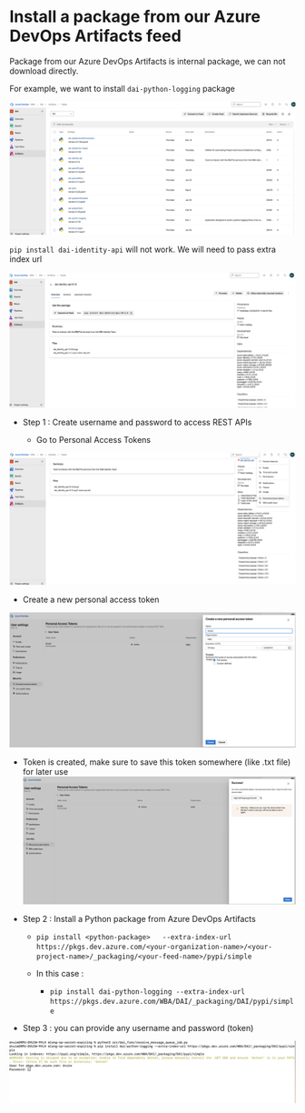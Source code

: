 #   Install a package from our Azure DevOps Artifacts feed 

Package from our Azure DevOps Artifacts is internal package, we can not download directly. 


For example,  we want to install `dai-python-logging` package

![python-package](./docs/image1.png)

`pip install dai-identity-api` will not work. We will need to pass extra index url

![Scenario2](./docs/image2.png)

- Step 1 : Create username and password  to access REST APIs

  - Go to Personal Access Tokens

![Scenario4](./docs/image4.png)

  - Create a new personal access token

![Scenario5](./docs/image5.png)

  - Token is created, make sure to save this token somewhere (like .txt file) for later use
![Scenario3](./docs/image3.png)

- Step 2 : Install a Python package from Azure DevOps Artifacts

  - `pip install <python-package>   --extra-index-url https://pkgs.dev.azure.com/<your-organization-name>/<your-project-name>/_packaging/<your-feed-name>/pypi/simple`

  - In this case : 
    - `pip install dai-python-logging --extra-index-url https://pkgs.dev.azure.com/WBA/DAI/_packaging/DAI/pypi/simple`

- Step 3 : you can provide any username and  password (token)

![Scenario6](./docs/image6.png)


